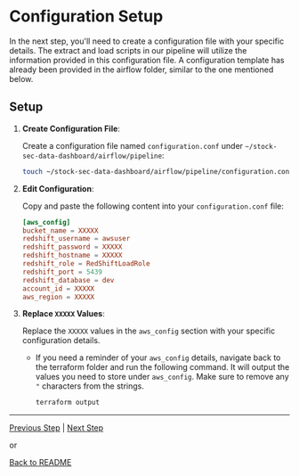 # Configuration Setup

In the next step, you'll need to create a configuration file with your specific details. The extract and load scripts in our pipeline will utilize the information provided in this configuration file. A configuration template has already been provided in the airflow folder, similar to the one mentioned below.

## Setup

1. **Create Configuration File**:

    Create a configuration file named `configuration.conf` under `~/stock-sec-data-dashboard/airflow/pipeline`:

    ```bash
    touch ~/stock-sec-data-dashboard/airflow/pipeline/configuration.conf
    ```

2. **Edit Configuration**:

    Copy and paste the following content into your `configuration.conf` file:

    ```conf
    [aws_config]
    bucket_name = XXXXX
    redshift_username = awsuser
    redshift_password = XXXXX
    redshift_hostname = XXXXX
    redshift_role = RedShiftLoadRole
    redshift_port = 5439
    redshift_database = dev
    account_id = XXXXX
    aws_region = XXXXX
    ```

3. **Replace `XXXXX` Values**:

    Replace the `XXXXX` values in the `aws_config` section with your specific configuration details.

    - If you need a reminder of your `aws_config` details, navigate back to the terraform folder and run the following command. It will output the values you need to store under `aws_config`. Make sure to remove any `"` characters from the strings.

        ```bash
        terraform output
        ```

---

[Previous Step](infra-setup.md) | [Next Step](docker-airflow.md)

or

[Back to README](../README.md)
